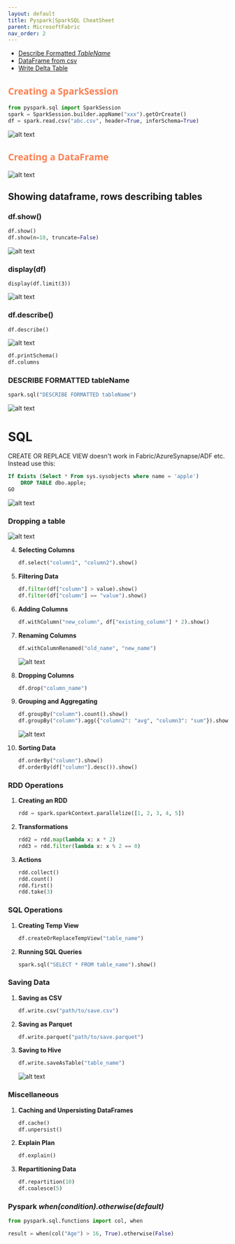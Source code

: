 ```yaml
---
layout: default
title: Pyspark|SparkSQL CheatSheet
parent: MicrosoftFabric
nav_order: 2
---
```


- [Describe Formatted *TableName* ](#describe-formatted-tablename-)
- [DataFrame from csv](#dataframe-from-csv)
- [Write Delta Table](#write-delta-table)



## <span style="color: Coral; font-family: Segoe UI, sans-serif;">Creating a SparkSession</span>

   ```python
   from pyspark.sql import SparkSession
   spark = SparkSession.builder.appName("xxx").getOrCreate()
   df = spark.read.csv("abc.csv", header=True, inferSchema=True)
   ```
   ![alt text](sparksession.png)


## <span style="color: Coral; font-family: Segoe UI, sans-serif;">Creating a DataFrame</span>

![alt text](read.png)

## Showing dataframe, rows describing tables

### df.show()

   ```python
   df.show()
   df.show(n=10, truncate=False)
   ```
   ![alt text](df.show.png)

### display(df)

   ```pyrhon
   display(df.limit(3))
   ```
   ![alt text](displaydflimit3.png)

### df.describe()

   ```python
   df.describe()
   ```
   ![alt text](images\df.describe.png)

   ```python
   df.printSchema()
   df.columns
   ```
### DESCRIBE FORMATTED tableName

   ```python
   spark.sql("DESCRIBE FORMATTED tableName")
   ```
   ![alt text](judgecourt.png)

# SQL

CREATE OR REPLACE VIEW <VIEWNAME> doesn't work in Fabric/AzureSynapse/ADF etc. Instead use this:
```SQL
If Exists (Select * From sys.sysobjects where name = 'apple')
    DROP TABLE dbo.apple;
GO
```
![alt text](images\Drop_If_Exists_Full.png)




### Dropping a table

![alt text](images\droptable.png)


4. **Selecting Columns**
   ```python
   df.select("column1", "column2").show()
   ```

5. **Filtering Data**
   ```python
   df.filter(df["column"] > value).show()
   df.filter(df["column"] == "value").show()
   ```

6. **Adding Columns**
   ```python
   df.withColumn("new_column", df["existing_column"] * 2).show()
   ```

7. **Renaming Columns**
   ```python
   df.withColumnRenamed("old_name", "new_name")
   ```
   ![alt text](withcolumnrenamed.png)
8. **Dropping Columns**
   ```python
   df.drop("column_name")
   ```

9. **Grouping and Aggregating**
   ```python
   df.groupBy("column").count().show()
   df.groupBy("column").agg({"column2": "avg", "column3": "sum"}).show()
   ```
   ![alt text](df.groupby.png)
10. **Sorting Data**
    ```python
    df.orderBy("column").show()
    df.orderBy(df["column"].desc()).show()
    ```

### RDD Operations
1. **Creating an RDD**
   ```python
   rdd = spark.sparkContext.parallelize([1, 2, 3, 4, 5])
   ```

2. **Transformations**
   ```python
   rdd2 = rdd.map(lambda x: x * 2)
   rdd3 = rdd.filter(lambda x: x % 2 == 0)
   ```

3. **Actions**
   ```python
   rdd.collect()
   rdd.count()
   rdd.first()
   rdd.take(3)
   ```

### SQL Operations
1. **Creating Temp View**
   ```python
   df.createOrReplaceTempView("table_name")
   ```

2. **Running SQL Queries**
   ```python
   spark.sql("SELECT * FROM table_name").show()
   ```

### Saving Data
1. **Saving as CSV**
   ```python
   df.write.csv("path/to/save.csv")
   ```

2. **Saving as Parquet**
   ```python
   df.write.parquet("path/to/save.parquet")
   ```

3. **Saving to Hive**
   ```python
   df.write.saveAsTable("table_name")
   ```
   ![alt text](saveastable.png)

### Miscellaneous
1. **Caching and Unpersisting DataFrames**
   ```python
   df.cache()
   df.unpersist()
   ```

2. **Explain Plan**
   ```python
   df.explain()
   ```

3. **Repartitioning Data**
   ```python
   df.repartition(10)
   df.coalesce(5)
   ```

### Pyspark *when(condition).otherwise(default)*

```python
from pyspark.sql.functions import col, when

result = when(col("Age") > 16, True).otherwise(False)
```